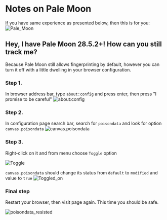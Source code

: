 # Notes on Pale Moon
If you have same experience as presented below, then this is for you:
![Pale_Moon](https://imgur.com/0T9m30W.png)

## Hey, I have Pale Moon 28.5.2+! How can you still track me?
Because Pale Moon still allows fingerprinting by default, however you can turn it off with a little dwelling in your browser configuration.

### Step 1.
In browser address bar, type `about:config` and press enter, then press "I promise to be careful"
![about:config](https://imgur.com/RBqRqdx.png)

### Step 2.
In configuration page search bar, search for `poisondata` and look for option `canvas.poisondata`
![canvas.poisondata](https://imgur.com/MCmvzWh.png)

### Step 3.
Right-click on it and from menu choose `Toggle` option


![Toggle](https://imgur.com/SMXLYt3.png)

`canvas.poisondata` should change its status from `default` to `modified` and value to `true`
![Toggled_on](https://imgur.com/Ewj42Jd.png)

### Final step
Restart your browser, then visit page again. This time you should be safe.

![poisondata_resisted](https://imgur.com/bx9UlpT.png)